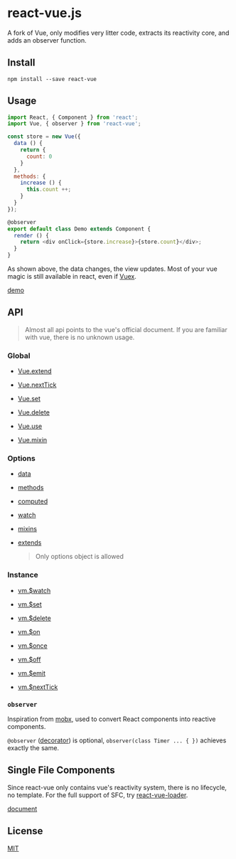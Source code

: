 # react-vue.js

A fork of Vue, only modifies very litter code, extracts its reactivity core, and adds an observer function.

## Install
```
npm install --save react-vue
```

## Usage
```javascript
import React, { Component } from 'react';
import Vue, { observer } from 'react-vue';

const store = new Vue({
  data () {
    return {
      count: 0
    }
  },
  methods: {
    increase () {
      this.count ++;
    }
  }
});

@observer
export default class Demo extends Component {
  render () {
    return <div onClick={store.increase}>{store.count}</div>;
  }
}
```
As shown above, the data changes, the view updates. Most of your vue magic is still available in react, even if [Vuex](https://vuex.vuejs.org/).

[demo]()

## API

> Almost all api points to the vue's official document. If you are familiar with vue, there is no unknown usage.

### Global
- [Vue.extend](https://vuejs.org/v2/api/#Vue-extend)

- [Vue.nextTick](https://vuejs.org/v2/api/#Vue-nextTick)

- [Vue.set](https://vuejs.org/v2/api/#Vue-set)

- [Vue.delete](https://vuejs.org/v2/api/#Vue-delete)

- [Vue.use](https://vuejs.org/v2/api/#Vue-use)

- [Vue.mixin](https://vuejs.org/v2/api/#Vue-mixin)

### Options

- [data](https://vuejs.org/v2/api/#data)

- [methods](https://vuejs.org/v2/api/#methods)

- [computed](https://vuejs.org/v2/api/#computed)

- [watch](https://vuejs.org/v2/api/#watch)

- [mixins](https://vuejs.org/v2/api/#mixins)

- [extends](https://vuejs.org/v2/api/#extends)

  > Only options object is allowed

### Instance

- [vm.$watch](https://vuejs.org/v2/api/#vm-watch)

- [vm.$set](https://vuejs.org/v2/api/#vm-set)

- [vm.$delete](https://vuejs.org/v2/api/#vm-delete)

- [vm.$on](https://vuejs.org/v2/api/#vm-on)

- [vm.$once](https://vuejs.org/v2/api/#vm-once)

- [vm.$off](https://vuejs.org/v2/api/#vm-off)

- [vm.$emit](https://vuejs.org/v2/api/#vm-emit)

- [vm.$nextTick](https://vuejs.org/v2/api/#vm-nextTick)

### ```observer``` 
  Inspiration from [mobx](https://github.com/mobxjs/mobx), used to convert React components into reactive components. 

  ```@observer``` ([decorator](https://babeljs.io/docs/plugins/transform-decorators/)) is optional, ```observer(class Timer ... { })``` achieves exactly the same.

## Single File Components
Since react-vue only contains vue's reactivity system, there is no lifecycle, no template. For the full support of SFC, try [react-vue-loader]().

[document]()

## License

[MIT](http://opensource.org/licenses/MIT)
